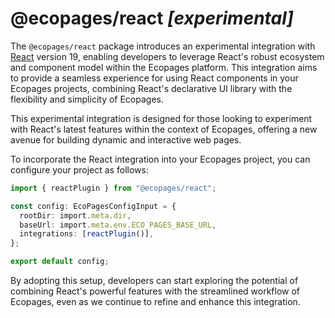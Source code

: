 # @ecopages/react _[experimental]_

The `@ecopages/react` package introduces an experimental integration with [React](https://reactjs.org/) version 19, enabling developers to leverage React's robust ecosystem and component model within the Ecopages platform. This integration aims to provide a seamless experience for using React components in your Ecopages projects, combining React's declarative UI library with the flexibility and simplicity of Ecopages.

This experimental integration is designed for those looking to experiment with React's latest features within the context of Ecopages, offering a new avenue for building dynamic and interactive web pages.

To incorporate the React integration into your Ecopages project, you can configure your project as follows:

```ts
import { reactPlugin } from "@ecopages/react";

const config: EcoPagesConfigInput = {
  rootDir: import.meta.dir,
  baseUrl: import.meta.env.ECO_PAGES_BASE_URL,
  integrations: [reactPlugin()],
};

export default config;
```

By adopting this setup, developers can start exploring the potential of combining React's powerful features with the streamlined workflow of Ecopages, even as we continue to refine and enhance this integration.
